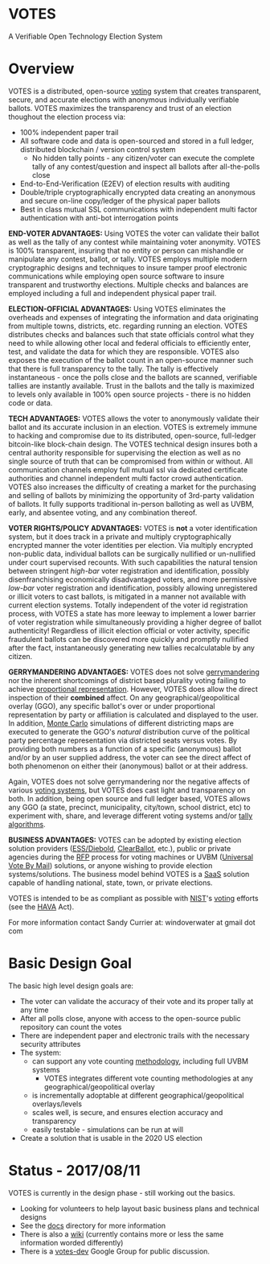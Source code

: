 # VOTES

A Verifiable Open Technology Election System

# Overview

VOTES is a distributed, open-source [voting](https://en.wikipedia.org/wiki/Voting) system that creates transparent, secure, and accurate elections with anonymous individually verifiable ballots.  VOTES maximizes the transparency and trust of an election thoughout the election process via:

 - 100% independent paper trail
 - All software code and data is open-sourced and stored in a full ledger, distributed blockchain / version control system
   - No hidden tally points - any citizen/voter can execute the complete tally of any contest/question and inspect all ballots after all-the-polls close
 - End-to-End-Verification (E2EV) of election results with auditing
 - Double/triple cryptographically encrypted data creating an anonymous and secure on-line copy/ledger of the physical paper ballots
 - Best in class mutual SSL communications with independent multi factor authentication with anti-bot interrogation points

**END-VOTER ADVANTAGES:**  Using VOTES the voter can validate their ballot as well as the tally of any contest while maintaining voter anonymity. VOTES is 100% transparent, insuring that no entity or person can mishandle or manipulate any contest, ballot, or tally.  VOTES employs multiple modern cryptographic designs and techniques to insure tamper proof electronic communications while employing open source software to insure transparent and trustworthy elections.  Multiple checks and balances are employed including a full and independent physical paper trail.

**ELECTION-OFFICIAL ADVANTAGES:** Using VOTES eliminates the overheads and expenses of integrating the information and data originating from multiple towns, districts, etc. regarding running an election.  VOTES distributes checks and balances such that state officials control what they need to while allowing other local and federal officials to efficiently enter, test, and validate the data for which they are responsible.  VOTES also exposes the execution of the ballot count in an open-source manner such that there is full transparency to the tally.  The tally is effectively instantaneous - once the polls close and the ballots are scanned, verifiable tallies are instantly available.  Trust in the ballots and the tally is maximized to levels only available in 100% open source projects - there is no hidden code or data.

**TECH ADVANTAGES:** VOTES allows the voter to anonymously validate their ballot and its accurate inclusion in an election.  VOTES is extremely immune to hacking and compromise due to its distributed, open-source, full-ledger bitcoin-like block-chain design.  The VOTES technical design insures both a central authority responsible for supervising the election as well as no single source of truth that can be compromised from within or without.  All communication channels employ full mutual ssl via dedicated certificate authorities and channel independent multi factor crowd authentication.  VOTES also increases the difficulty of creating a market for the purchasing and selling of ballots by minimizing the opportunity of 3rd-party validation of ballots.  It fully supports traditional in-person balloting as well as UVBM, early, and absentee voting, and any combination thereof.

**VOTER RIGHTS/POLICY ADVANTAGES:**   VOTES is __not__ a voter identification system, but it does track in a private and multiply cryptographically encrypted manner the voter identities per election.  Via multiply encrypted non-public data, individual ballots can be surgically nullified or un-nullified under court supervised recounts.  With such capabilities the natural tension between stringent _high-bar_ voter registration and identification, possibly disenfranchising economically disadvantaged voters, and more permissive _low-bar_ voter registration and identification, possibly allowing unregistered or illicit voters to cast ballots, is mitigated in a manner not available with current election systems.  Totally independent of the voter id registration process, with VOTES a state has more leeway to implement a lower barrier of voter registration while simultaneously providing a higher degree of ballot authenticity!  Regardless of illicit election official or voter activity, specific fraudulent ballots can be discovered more quickly and promptly nullified after the fact, instantaneously generating new tallies recalculatable by any citizen.

**GERRYMANDERING ADVANTAGES:**  VOTES does not solve [gerrymandering](https://en.wikipedia.org/wiki/Gerrymandering) nor the inherent shortcomings of district based plurality voting failing to achieve [proportional representation](https://en.wikipedia.org/wiki/Proportional_representation).  However, VOTES does allow the direct inspection of their __combined__ affect.  On any geographical/geopolitical overlay (GGO), any specific ballot's over or under proportional representation by party or affiliation is calculated and displayed to the user.  In addition, [Monte Carlo](https://en.wikipedia.org/wiki/Monte_Carlo_method) simulations of different districting maps are executed to generate the GGO's _natural_ distribution curve of the political party percentage representation via districted seats versus votes.  By providing both numbers as a function of a specific (anonymous) ballot and/or by an user supplied address, the voter can see the direct affect of both phenomenon on either their (anonymous) ballot or at their address.

Again, VOTES does not solve gerrymandering nor the negative affects of various [voting systems](https://en.wikipedia.org/wiki/Electoral_system), but VOTES does cast light and transparency on both.  In addition, being open source and full ledger based, VOTES allows any GGO (a state, precinct, municipality, city/town, school district, etc) to experiment with, share, and leverage different voting systems and/or [tally algorithms](https://en.wikipedia.org/wiki/Ranked_voting).

**BUSINESS ADVANTAGES:**  VOTES can be adopted by existing election solution providers ([ESS/Diebold](http://www.essvote.com/about/), [ClearBallot](http://www.clearballot.com/), etc.), public or private agencies during the [RFP](https://en.wikipedia.org/wiki/Request_for_proposal) process for voting machines or UVBM ([Universal Vote By Mail](http://washingtonmonthly.com/magazine/janfeb-2016/vote-from-home-save-your-country/)) solutions, or anyone wishing to provide election systems/solutions.  The business model behind VOTES is a  [SaaS](https://en.wikipedia.org/wiki/Software_as_a_service) solution capable of handling national, state, town, or private elections.

VOTES is intended to be as compliant as possible with [NIST](https://en.wikipedia.org/wiki/National_Institute_of_Standards_and_Technology)'s [voting](https://www.nist.gov/itl/voting) efforts (see the [HAVA](https://en.wikipedia.org/wiki/Help_America_Vote_Act) Act).

For more information contact Sandy Currier at:  windoverwater at gmail dot com

# Basic Design Goal

The basic high level design goals are:

* The voter can validate the accuracy of their vote and its proper tally at any time
* After all polls close, anyone with access to the open-source public repository can count the votes
* There are independent paper and electronic trails with the necessary security attributes
* The system:
  * can support any vote counting [methodology](https://electology.org/library), including full UVBM systems
    * VOTES integrates different vote counting methodologies at any geographical/geopolitical overlay
  * is incrementally adoptable at different geographical/geopolitical overlays/levels
  * scales well, is secure, and ensures election accuracy and transparency
  * easily testable - simulations can be run at will
* Create a solution that is usable in the 2020 US election

# Status - 2017/08/11

VOTES is currently in the design phase - still working out the basics.
* Looking for volunteers to help layout basic business plans and technical designs
* See the [docs](https://github.com/PacemTerra/votes/tree/master/docs) directory for more information
* There is also a [wiki](https://github.com/PacemTerra/votes/wiki) (currently contains more or less the same information worded differently)
* There is a [votes-dev](https://groups.google.com/forum/#!forum/votes-dev) Google Group for public discussion.

